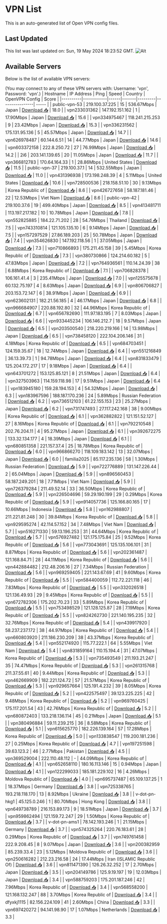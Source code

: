 # VPN List

This is an auto-generated list of Open VPN config files.

## Last Updated

This list was last updated on: Sun, 19 May 2024 18:23:52 GMT.
![Alt](https://repobeats.axiom.co/api/embed/186b98318ef1479477931607c1ad7d823f12451f.svg "Repobeats analytics image")

## Available Servers

Below is the list of available VPN servers:

(You may connect to any of these VPN servers with: Username: 'vpn', Password: 'vpn'.)
| Hostname | IP Address | Ping | Speed | Country | OpenVPN Config | Score |
|----------|------------|------|-------|---------|----------------| ----- |
| public-vpn-53 | 219.100.37.225 | 15 | 536.67Mbps | Japan | [Download 📥](./configs/server_0_JP.ovpn) | 18.0 |
| vpn233031362 | 147.192.151.162 | 1 | 17.90Mbps | Japan | [Download 📥](./configs/server_1_JP.ovpn) | 15.6 |
| vpn334975467 | 118.241.215.253 | 9 | 23.42Mbps | Japan | [Download 📥](./configs/server_2_JP.ovpn) | 15.3 |
| vpn336231562 | 175.131.95.136 | 5 | 45.57Mbps | Japan | [Download 📥](./configs/server_3_JP.ovpn) | 14.7 |
| vpn626978487 | 60.144.6.51 | 14 | 44.77Mbps | Japan | [Download 📥](./configs/server_4_JP.ovpn) | 14.6 |
| vpn603372158 | 222.8.250.72 | 27 | 76.99Mbps | Japan | [Download 📥](./configs/server_5_JP.ovpn) | 14.2 |
| 2i6 | 203.141.139.65 | 20 | 11.05Mbps | Japan | [Download 📥](./configs/server_6_JP.ovpn) | 11.7 |
| vpn366812783 | 170.64.164.33 | 1 | 28.86Mbps | United States | [Download 📥](./configs/server_7_US.ovpn) | 11.5 |
| public-vpn-37 | 219.100.37.1 | 14 | 532.55Mbps | Japan | [Download 📥](./configs/server_8_JP.ovpn) | 11.0 |
| vpn431396938 | 173.198.248.39 | 4 | 5.11Mbps | United States | [Download 📥](./configs/server_9_US.ovpn) | 10.6 |
| vpn728500536 | 218.158.51.10 | 30 | 9.13Mbps | Korea Republic of | [Download 📥](./configs/server_10_KR.ovpn) | 8.6 |
| vpn426727658 | 58.187.181.46 | 22 | 12.53Mbps | Viet Nam | [Download 📥](./configs/server_11_VN.ovpn) | 8.6 |
| public-vpn-42 | 219.100.37.6 | 19 | 499.40Mbps | Japan | [Download 📥](./configs/server_12_JP.ovpn) | 8.5 |
| vpn413481711 | 113.197.217.182 | 10 | 10.78Mbps | Japan | [Download 📥](./configs/server_13_JP.ovpn) | 7.8 |
| vpn552825885 | 184.22.71.202 | 28 | 54.76Mbps | Thailand | [Download 📥](./configs/server_14_TH.ovpn) | 7.5 |
| vpn743310814 | 121.105.135.10 | 6 | 9.14Mbps | Japan | [Download 📥](./configs/server_15_JP.ovpn) | 7.5 |
| vpn157297529 | 27.86.189.203 | 25 | 50.78Mbps | Japan | [Download 📥](./configs/server_16_JP.ovpn) | 7.4 |
| vpn354626830 | 147.192.118.56 | 1 | 37.05Mbps | Japan | [Download 📥](./configs/server_17_JP.ovpn) | 7.3 |
| vpn710866893 | 175.211.45.158 | 39 | 5.45Mbps | Korea Republic of | [Download 📥](./configs/server_18_KR.ovpn) | 7.3 |
| vpn380730866 | 124.214.60.182 | 5 | 47.83Mbps | Japan | [Download 📥](./configs/server_19_JP.ovpn) | 7.2 |
| vpn764936561 | 110.14.24.39 | 38 | 6.88Mbps | Korea Republic of | [Download 📥](./configs/server_20_KR.ovpn) | 7.1 |
| vpn706828378 | 106.161.41.4 | 3 | 235.41Mbps | Japan | [Download 📥](./configs/server_21_JP.ovpn) | 7.0 |
| vpn125575678 | 60.132.75.197 | 4 | 8.63Mbps | Japan | [Download 📥](./configs/server_22_JP.ovpn) | 6.9 |
| vpn806706827 | 203.153.72.147 | 6 | 38.91Mbps | Japan | [Download 📥](./configs/server_23_JP.ovpn) | 6.9 |
| vpn623602131 | 182.21.56.185 | 4 | 46.17Mbps | Japan | [Download 📥](./configs/server_24_JP.ovpn) | 6.8 |
| vpn966684907 | 220.88.192.80 | 32 | 44.96Mbps | Korea Republic of | [Download 📥](./configs/server_25_KR.ovpn) | 6.7 |
| vpn656782690 | 111.97.183.195 | 7 | 8.03Mbps | Japan | [Download 📥](./configs/server_26_JP.ovpn) | 6.6 |
| vpn933445234 | 106.146.212.7 | 18 | 9.57Mbps | Japan | [Download 📥](./configs/server_27_JP.ovpn) | 6.5 |
| vpn203500540 | 218.220.219.166 | 14 | 13.98Mbps | Japan | [Download 📥](./configs/server_28_JP.ovpn) | 6.5 |
| vpn738458120 | 222.104.206.146 | 31 | 4.18Mbps | Korea Republic of | [Download 📥](./configs/server_29_KR.ovpn) | 6.5 |
| vpn684703451 | 124.159.35.67 | 18 | 12.74Mbps | Japan | [Download 📥](./configs/server_30_JP.ovpn) | 6.4 |
| vpn551216849 | 36.13.39.73 | 1 | 94.78Mbps | Japan | [Download 📥](./configs/server_31_JP.ovpn) | 6.4 |
| vpn831833479 | 125.204.172.217 | 17 | 9.18Mbps | Japan | [Download 📥](./configs/server_32_JP.ovpn) | 6.4 |
| vpn643701272 | 153.125.85.121 | 8 | 21.51Mbps | Japan | [Download 📥](./configs/server_33_JP.ovpn) | 6.4 |
| vpn327503963 | 114.159.118.98 | 17 | 9.51Mbps | Japan | [Download 📥](./configs/server_34_JP.ovpn) | 6.4 |
| vpn183945180 | 159.28.194.153 | 4 | 54.32Mbps | Japan | [Download 📥](./configs/server_35_JP.ovpn) | 6.3 |
| vpn183967596 | 188.187.170.236 | 24 | 5.89Mbps | Russian Federation | [Download 📥](./configs/server_36_RU.ovpn) | 6.2 |
| vpn736512103 | 61.22.155.153 | 23 | 25.27Mbps | Japan | [Download 📥](./configs/server_37_JP.ovpn) | 6.2 |
| vpn731747493 | 27.117.242.168 | 38 | 9.00Mbps | Korea Republic of | [Download 📥](./configs/server_38_KR.ovpn) | 6.1 |
| vpn362882822 | 121.151.52.127 | 27 | 8.16Mbps | Korea Republic of | [Download 📥](./configs/server_39_KR.ovpn) | 6.1 |
| vpn792210548 | 202.76.204.11 | 4 | 95.27Mbps | Japan | [Download 📥](./configs/server_40_JP.ovpn) | 6.1 |
| vpn392672275 | 133.32.134.177 | 4 | 18.39Mbps | Japan | [Download 📥](./configs/server_41_JP.ovpn) | 6.1 |
| vpn680851358 | 221.157.37.4 | 25 | 18.78Mbps | Korea Republic of | [Download 📥](./configs/server_42_KR.ovpn) | 6.0 |
| vpn966866270 | 118.109.183.142 | 13 | 32.07Mbps | Japan | [Download 📥](./configs/server_43_JP.ovpn) | 6.0 |
| familia2025 | 85.117.235.136 | 58 | 1.30Mbps | Russian Federation | [Download 📥](./configs/server_44_RU.ovpn) | 5.9 |
| vpn722776889 | 131.147.226.44 | 2 | 65.04Mbps | Japan | [Download 📥](./configs/server_45_JP.ovpn) | 5.9 |
| vpn896560453 | 58.187.249.201 | 18 | 7.71Mbps | Viet Nam | [Download 📥](./configs/server_46_VN.ovpn) | 5.9 |
| vpn726379284 | 211.49.52.14 | 33 | 36.50Mbps | Korea Republic of | [Download 📥](./configs/server_47_KR.ovpn) | 5.9 |
| vpn226504696 | 59.29.190.199 | 29 | 0.29Mbps | Korea Republic of | [Download 📥](./configs/server_48_KR.ovpn) | 5.9 |
| vpn914057736 | 125.166.80.165 | 17 | 10.66Mbps | Indonesia | [Download 📥](./configs/server_49_ID.ovpn) | 5.8 |
| vpn162988807 | 211.221.81.248 | 30 | 39.84Mbps | Korea Republic of | [Download 📥](./configs/server_50_KR.ovpn) | 5.8 |
| vpn929595274 | 42.114.57.152 | 34 | 7.48Mbps | Viet Nam | [Download 📥](./configs/server_51_VN.ovpn) | 5.7 |
| vpn516271330 | 59.13.196.253 | 31 | 44.64Mbps | Korea Republic of | [Download 📥](./configs/server_52_KR.ovpn) | 5.7 |
| vpn576927482 | 121.175.175.84 | 25 | 9.52Mbps | Korea Republic of | [Download 📥](./configs/server_53_KR.ovpn) | 5.6 |
| vpn773043691 | 125.135.106.101 | 31 | 8.87Mbps | Korea Republic of | [Download 📥](./configs/server_54_KR.ovpn) | 5.6 |
| vpn202361487 | 121.168.84.71 | 28 | 44.11Mbps | Korea Republic of | [Download 📥](./configs/server_55_KR.ovpn) | 5.6 |
| vpn442884482 | 212.48.206.16 | 27 | 7.34Mbps | Russian Federation | [Download 📥](./configs/server_56_RU.ovpn) | 5.6 |
| vpn969259405 | 221.143.67.69 | 41 | 9.60Mbps | Korea Republic of | [Download 📥](./configs/server_57_KR.ovpn) | 5.5 |
| vpn584400059 | 112.72.221.118 | 46 | 7.83Mbps | Korea Republic of | [Download 📥](./configs/server_58_KR.ovpn) | 5.5 |
| vpn332026518 | 121.136.49.93 | 29 | 9.45Mbps | Korea Republic of | [Download 📥](./configs/server_59_KR.ovpn) | 5.5 |
| vpn672782306 | 175.202.70.23 | 33 | 5.89Mbps | Korea Republic of | [Download 📥](./configs/server_60_KR.ovpn) | 5.5 |
| vpn753498529 | 121.128.125.87 | 28 | 7.19Mbps | Korea Republic of | [Download 📥](./configs/server_61_KR.ovpn) | 5.5 |
| vpn824262730 | 221.140.195.235 | 32 | 32.76Mbps | Korea Republic of | [Download 📥](./configs/server_62_KR.ovpn) | 5.4 |
| vpn439917920 | 58.237.237.172 | 38 | 44.97Mbps | Korea Republic of | [Download 📥](./configs/server_63_KR.ovpn) | 5.4 |
| vpn660803920 | 211.186.230.209 | 38 | 43.37Mbps | Korea Republic of | [Download 📥](./configs/server_64_KR.ovpn) | 5.4 |
| vpn552174920 | 115.77.222.1 | 64 | 5.55Mbps | Viet Nam | [Download 📥](./configs/server_65_VN.ovpn) | 5.4 |
| vpn831859164 | 110.15.194.4 | 31 | 47.07Mbps | Korea Republic of | [Download 📥](./configs/server_66_KR.ovpn) | 5.3 |
| vpn735493549 | 211.193.21.247 | 35 | 74.47Mbps | Korea Republic of | [Download 📥](./configs/server_67_KR.ovpn) | 5.3 |
| vpn261315768 | 211.37.55.61 | 40 | 9.44Mbps | Korea Republic of | [Download 📥](./configs/server_68_KR.ovpn) | 5.3 |
| vpn462669909 | 182.221.124.72 | 57 | 21.57Mbps | Korea Republic of | [Download 📥](./configs/server_69_KR.ovpn) | 5.3 |
| vpn929657664 | 125.191.4.232 | 39 | 8.05Mbps | Korea Republic of | [Download 📥](./configs/server_70_KR.ovpn) | 5.2 |
| vpn422575497 | 39.123.225.225 | 42 | 9.48Mbps | Korea Republic of | [Download 📥](./configs/server_71_KR.ovpn) | 5.2 |
| vpn969760425 | 175.117.201.54 | 43 | 42.76Mbps | Korea Republic of | [Download 📥](./configs/server_72_KR.ovpn) | 5.2 |
| vpn680872403 | 133.218.136.114 | 45 | 0.21Mbps | Japan | [Download 📥](./configs/server_73_JP.ovpn) | 5.1 |
| vpn380496884 | 59.11.239.215 | 36 | 8.58Mbps | Korea Republic of | [Download 📥](./configs/server_74_KR.ovpn) | 5.1 |
| vpn615625770 | 182.226.139.164 | 57 | 17.28Mbps | Korea Republic of | [Download 📥](./configs/server_75_KR.ovpn) | 5.0 |
| vpn133838547 | 119.200.181.236 | 27 | 0.25Mbps | Korea Republic of | [Download 📥](./configs/server_76_KR.ovpn) | 4.7 |
| vpn197251598 | 39.63.123.2 | 46 | 2.77Mbps | Pakistan | [Download 📥](./configs/server_77_PK.ovpn) | 4.5 |
| vpn369529004 | 222.110.48.112 | - | 44.09Mbps | Korea Republic of | [Download 📥](./configs/server_78_KR.ovpn) | 4.1 |
| vpn652658110 | 180.16.113.146 | 15 | 0.94Mbps | Japan | [Download 📥](./configs/server_79_JP.ovpn) | 4.1 |
| vpn122299033 | 185.181.229.102 | 16 | 4.26Mbps | Moldova Republic of | [Download 📥](./configs/server_80_MD.ovpn) | 4.0 |
| vpn695737487 | 65.109.137.25 | 1 | 18.37Mbps | Germany | [Download 📥](./configs/server_81_DE.ovpn) | 3.8 |
| vpn725338765 | 193.218.118.170 | 13 | 8.92Mbps | Ukraine | [Download 📥](./configs/server_82_UA.ovpn) | 3.8 |
| v-dot-pn-hkg1 | 45.125.0.246 | 1 | 80.70Mbps | Hong Kong | [Download 📥](./configs/server_83_HK.ovpn) | 3.8 |
| vpn649738789 | 216.153.89.173 | 9 | 18.51Mbps | Japan | [Download 📥](./configs/server_84_JP.ovpn) | 3.7 |
| vpn959862494 | 121.159.72.247 | 29 | 1.50Mbps | Korea Republic of | [Download 📥](./configs/server_85_KR.ovpn) | 3.7 |
| v-dot-pn-ams1 | 78.142.193.246 | 1 | 21.15Mbps | Germany | [Download 📥](./configs/server_86_DE.ovpn) | 3.7 |
| vpn574325264 | 220.76.183.61 | 28 | 0.29Mbps | Korea Republic of | [Download 📥](./configs/server_87_KR.ovpn) | 3.7 |
| vpn749761458 | 222.9.208.45 | 8 | 9.07Mbps | Japan | [Download 📥](./configs/server_88_JP.ovpn) | 3.6 |
| vpn200382959 | 85.239.33.4 | 23 | 5.12Mbps | Moldova Republic of | [Download 📥](./configs/server_89_MD.ovpn) | 3.6 |
| vpn250616282 | 212.23.216.58 | 24 | 17.44Mbps | Iran (ISLAMIC Republic Of) | [Download 📥](./configs/server_90_IR.ovpn) | 3.6 |
| vpn811471390 | 126.26.32.252 | 17 | 2.70Mbps | Japan | [Download 📥](./configs/server_91_JP.ovpn) | 3.5 |
| vpn204149786 | 125.9.19.197 | 19 | 12.03Mbps | Japan | [Download 📥](./configs/server_92_JP.ovpn) | 3.4 |
| vpn588759203 | 175.201.187.246 | 42 | 7.96Mbps | Korea Republic of | [Download 📥](./configs/server_93_KR.ovpn) | 3.4 |
| vpn568558200 | 121.168.132.247 | 88 | 3.70Mbps | Korea Republic of | [Download 📥](./configs/server_94_KR.ovpn) | 3.4 |
| dfyxkj1115 | 82.156.224.109 | 41 | 2.60Mbps | China | [Download 📥](./configs/server_95_CN.ovpn) | 3.3 |
| vpn697420272 | 94.141.98.90 | 17 | 1.07Mbps | Netherlands | [Download 📥](./configs/server_96_NL.ovpn) | 3.3 |
